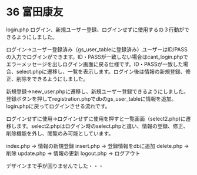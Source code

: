 36 富田康友
====

login.php
ログイン、新規ユーザー登録、ログインせずに使用するの３行動ができるようにしました。

ログイン→ユーザー登録済み（gs_user_tableに登録済み）ユーザーはID/PASSの入力でログインができます。ID・PASSが一致しない場合はcant_login.phpでエラーメッセージを出しログイン画面に戻る仕様です。ID・PASSが一致した場合、select.phpに遷移し、一覧を表示します。ログイン後は情報の新規登録、修正、削除をできるようにしました。

新規登録→new_user.phpに遷移し、新規ユーザー登録できるようにしました。
登録ボタンを押してregistration.phpでdbのgs_user_tableに情報を追加。login.phpに戻ってログインさせる流れです。

ログインせずに使用→ログインせずに使用を押すと一覧画面（select2.php)に遷移します。select2.phpはログイン時のselect.phpと違い、情報の登録、修正、削除機能を外し、閲覧のみ可能としています。

index.php → 情報の新規登録
insert.php → 登録情報をdbに追加
delete.php → 削除
update.php → 情報の更新
logout.php → ログアウト

デザインまで手が回りませんでした・・・


